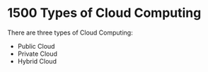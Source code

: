 # 1500 Types of Cloud Computing

There are three types of Cloud Computing:

- Public Cloud
- Private Cloud
- Hybrid Cloud
